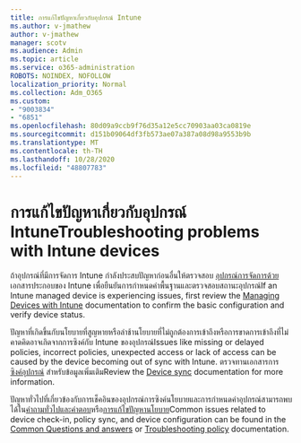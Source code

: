 ```yaml
---
title: การแก้ไขปัญหาเกี่ยวกับอุปกรณ์ Intune
ms.author: v-jmathew
author: v-jmathew
manager: scotv
ms.audience: Admin
ms.topic: article
ms.service: o365-administration
ROBOTS: NOINDEX, NOFOLLOW
localization_priority: Normal
ms.collection: Adm_O365
ms.custom:
- "9003834"
- "6851"
ms.openlocfilehash: 80d09a9ccb9f76d35a12e5cc70903aa03ca0819e
ms.sourcegitcommit: d151b09064df3fb573ae07a387a08d98a9553b9b
ms.translationtype: MT
ms.contentlocale: th-TH
ms.lasthandoff: 10/28/2020
ms.locfileid: "48807783"
---
```

# <a name="troubleshooting-problems-with-intune-devices"></a><span data-ttu-id="f5dda-102">การแก้ไขปัญหาเกี่ยวกับอุปกรณ์ Intune</span><span class="sxs-lookup"><span data-stu-id="f5dda-102">Troubleshooting problems with Intune devices</span></span>

<span data-ttu-id="f5dda-103">ถ้าอุปกรณ์ที่มีการจัดการ Intune กำลังประสบปัญหาก่อนอื่นให้ตรวจสอบ [อุปกรณ์การจัดการด้วย](https://docs.microsoft.com/mem/intune/protect/endpoint-security-manage-devices) เอกสารประกอบของ Intune เพื่อยืนยันการกำหนดค่าพื้นฐานและตรวจสอบสถานะอุปกรณ์</span><span class="sxs-lookup"><span data-stu-id="f5dda-103">If an Intune managed device is experiencing issues, first review the [Managing Devices with Intune](https://docs.microsoft.com/mem/intune/protect/endpoint-security-manage-devices) documentation to confirm the basic configuration and verify device status.</span></span>

<span data-ttu-id="f5dda-104">ปัญหาที่เกิดขึ้นกับนโยบายที่สูญหายหรือล่าช้านโยบายที่ไม่ถูกต้องการเข้าถึงหรือการขาดการเข้าถึงที่ไม่คาดคิดอาจเกิดจากการซิงค์กับ Intune ของอุปกรณ์</span><span class="sxs-lookup"><span data-stu-id="f5dda-104">Issues like missing or delayed policies, incorrect policies, unexpected access or lack of access can be caused by the device becoming out of sync with Intune.</span></span> <span data-ttu-id="f5dda-105">ตรวจทานเอกสารการ [ซิงค์อุปกรณ์](https://docs.microsoft.com/mem/intune/remote-actions/device-sync) สำหรับข้อมูลเพิ่มเติม</span><span class="sxs-lookup"><span data-stu-id="f5dda-105">Review the [Device sync](https://docs.microsoft.com/mem/intune/remote-actions/device-sync) documentation for more information.</span></span>

<span data-ttu-id="f5dda-106">ปัญหาทั่วไปที่เกี่ยวข้องกับการเช็คอินของอุปกรณ์การซิงค์นโยบายและการกำหนดค่าอุปกรณ์สามารถพบได้ใน[คำถามทั่วไปและคำตอบ](https://docs.microsoft.com/mem/intune/configuration/device-profile-troubleshoot)หรือ[การแก้ไขปัญหานโยบาย](https://docs.microsoft.com/mem/intune/configuration/troubleshoot-policies-in-microsoft-intune)</span><span class="sxs-lookup"><span data-stu-id="f5dda-106">Common issues related to device check-in, policy sync, and device configuration can be found in the [Common Questions and answers](https://docs.microsoft.com/mem/intune/configuration/device-profile-troubleshoot) or [Troubleshooting policy](https://docs.microsoft.com/mem/intune/configuration/troubleshoot-policies-in-microsoft-intune) documentation.</span></span>
